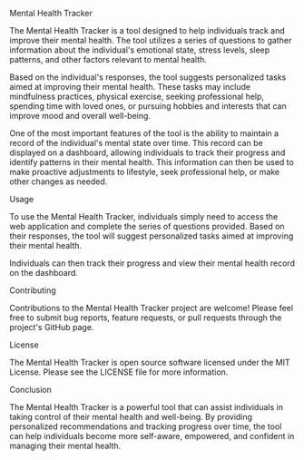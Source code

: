 Mental Health Tracker

The Mental Health Tracker is a tool designed to help individuals track and improve their mental health. The tool utilizes a series of questions to gather information about the individual's emotional state, stress levels, sleep patterns, and other factors relevant to mental health.

Based on the individual's responses, the tool suggests personalized tasks aimed at improving their mental health. These tasks may include mindfulness practices, physical exercise, seeking professional help, spending time with loved ones, or pursuing hobbies and interests that can improve mood and overall well-being.

One of the most important features of the tool is the ability to maintain a record of the individual's mental state over time. This record can be displayed on a dashboard, allowing individuals to track their progress and identify patterns in their mental health. This information can then be used to make proactive adjustments to lifestyle, seek professional help, or make other changes as needed.


Usage

To use the Mental Health Tracker, individuals simply need to access the web application and complete the series of questions provided. Based on their responses, the tool will suggest personalized tasks aimed at improving their mental health.

Individuals can then track their progress and view their mental health record on the dashboard.

Contributing

Contributions to the Mental Health Tracker project are welcome! Please feel free to submit bug reports, feature requests, or pull requests through the project's GitHub page.

License

The Mental Health Tracker is open source software licensed under the MIT License. Please see the LICENSE file for more information.

Conclusion

The Mental Health Tracker is a powerful tool that can assist individuals in taking control of their mental health and well-being. By providing personalized recommendations and tracking progress over time, the tool can help individuals become more self-aware, empowered, and confident in managing their mental health.
